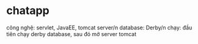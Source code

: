 # chatapp
công nghệ: servlet, JavaEE, tomcat server/n
database: Derby/n
chạy: đầu tiên chạy derby database, sau đó mở server tomcat
